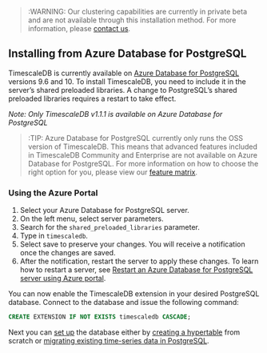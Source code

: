 >:WARNING: Our clustering capabilities are currently in private beta and
are not available through this installation method. For more information,
please [contact us][contact].

## Installing from Azure Database for PostgreSQL

TimescaleDB is currently available on [Azure Database for PostgreSQL][azure-postgresql] versions 9.6 and 10. To install TimescaleDB, you need to include it in the server’s shared preloaded libraries. A change to PostgreSQL’s shared preloaded libraries requires a restart to take effect.

*Note: Only TimescaleDB v1.1.1 is available on Azure Database for PostgreSQL*

>:TIP: Azure Database for PostgreSQL currently only runs the OSS version of TimescaleDB. This means that advanced features included in TimescaleDB Community and Enterprise are not available on Azure Database for PostgreSQL. For more information on how to choose the right option for you, please view our [feature matrix][matrix].

### Using the Azure Portal
1. Select your Azure Database for PostgreSQL server.
1. On the left menu, select server parameters.
1. Search for the `shared_preloaded_libraries` parameter.
1. Type in `timescaledb`.
1. Select save to preserve your changes. You will receive a notification once the changes are saved.
1. After the notification, restart the server to apply these changes. To learn how to restart a server, see [Restart an Azure Database for PostgreSQL server using Azure portal][azure-restart].

You can now enable the TimescaleDB extension in your desired PostgreSQL database. Connect to the database and issue the following command:

```sql
CREATE EXTENSION IF NOT EXISTS timescaledb CASCADE;
```

Next you can [set up][setup] the database either by [creating a hypertable][create-hypertable] from scratch or [migrating existing time-series data in PostgreSQL][migrate-data].


[azure-postgresql]: https://azure.microsoft.com/en-us/services/postgresql/
[azure-restart]: https://docs.microsoft.com/en-us/azure/postgresql/howto-restart-server-portal
[setup]: /getting-started/setup
[create-hypertable]: /getting-started/creating-hypertables
[migrate-data]: /getting-started/migrating-data
[matrix]: https://www.timescale.com/pricing
[contact]: https://www.timescale.com/contact
